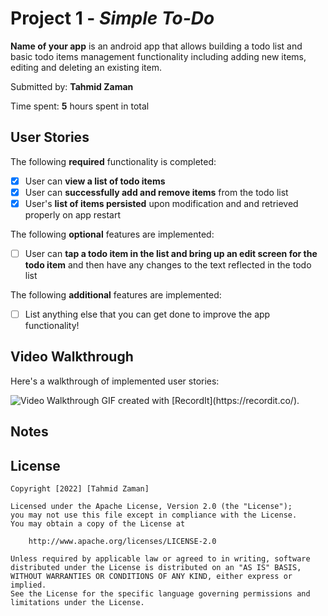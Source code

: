 # Project 1 - *Simple To-Do*

**Name of your app** is an android app that allows building a todo list and basic todo items management functionality including adding new items, editing and deleting an existing item.

Submitted by: **Tahmid Zaman**

Time spent: **5** hours spent in total

## User Stories

The following **required** functionality is completed:

* [x] User can **view a list of todo items**
* [x] User can **successfully add and remove items** from the todo list
* [x] User's **list of items persisted** upon modification and and retrieved properly on app restart

The following **optional** features are implemented:

* [ ] User can **tap a todo item in the list and bring up an edit screen for the todo item** and then have any changes to the text reflected in the todo list

The following **additional** features are implemented:

* [ ] List anything else that you can get done to improve the app functionality!

## Video Walkthrough

Here's a walkthrough of implemented user stories:

<img src='./images/part2.gif' title='Video Walkthrough' width='' alt='Video Walkthrough' />
<!-- ![image walktrough](./images/part2.gif) -->
GIF created with [RecordIt](https://recordit.co/).

## Notes

<!-- Describe any challenges encountered while building the app. -->

## License

    Copyright [2022] [Tahmid Zaman]

    Licensed under the Apache License, Version 2.0 (the "License");
    you may not use this file except in compliance with the License.
    You may obtain a copy of the License at

        http://www.apache.org/licenses/LICENSE-2.0

    Unless required by applicable law or agreed to in writing, software
    distributed under the License is distributed on an "AS IS" BASIS,
    WITHOUT WARRANTIES OR CONDITIONS OF ANY KIND, either express or implied.
    See the License for the specific language governing permissions and
    limitations under the License.
